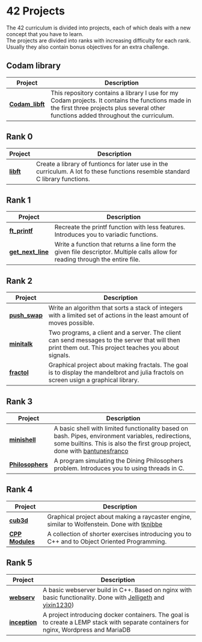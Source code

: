 # 42 Projects  

The 42 curriculum is divided into projects, each of which deals with a new concept that you have to learn.  
The projects are divided into ranks with increasing difficulty for each rank. Usually they also contain bonus objectives for an extra challenge.  

## Codam library

|Project|Description|
|-------|-----------|
|[**Codam_libft**](https://github.com/jmolenaa/Codam_libft)|This repository contains a library I use for my Codam projects. It contains the functions made in the first three projects plus several other functions added throughout the curriculum.|

## Rank 0

|Project|Description|
|-------|-----------|
|[**libft**](https://github.com/jmolenaa/libft)|Create a library of funtioncs for later use in the curriculum. A lot fo these functions resemble standard C library functions.|

## Rank 1

|Project|Description|
|-------|-----------|
|[**ft_printf**](https://github.com/jmolenaa/ft_printf)|Recreate the printf function with less features. Introduces you to variadic functions.|
|[**get_next_line**](https://github.com/jmolenaa/get_next_line)|Write a function that returns a line form the given file descriptor. Multiple calls allow for reading through the entire file.|

## Rank 2

|Project|Description|
|-------|-----------|
|[**push_swap**](https://github.com/jmolenaa/push_swap)|Write an algorithm that sorts a stack of integers with a limited set of actions in the least amount of moves possible.|
|[**minitalk**](https://github.com/jmolenaa/minitalk)|Two programs, a client and a server. The client can send messages to the server that will then print them out. This project teaches you about signals.|
|[**fractol**](https://github.com/jmolenaa/fractol)|Graphical project about making fractals. The goal is to display the mandelbrot and julia fractols on screen usign a graphical library.|


## Rank 3

|Project|Description|
|-------|-----------|
|[**minishell**](https://github.com/bantunesfranco/minishell)|A basic shell with limited functionality based on bash. Pipes, environment variables, redirections, some builtins. This is also the first group project, done with [bantunesfranco](https://github.com/bantunesfranco)|
|[**Philosophers**](https://github.com/jmolenaa/Philosophers)|A program simulating the Dining Philosophers problem. Introduces you to using threads in C.|

## Rank 4

|Project|Description|
|-------|-----------|
|[**cub3d**](https://github.com/tknibbe/cub3d)|Graphical project about making a raycaster engine, similar to Wolfenstein. Done with [tknibbe](https://github.com/tknibbe)|
|[**CPP Modules**](https://github.com/jmolenaa/CPP_Modules)|A collection of shorter exercises introducing you to C++ and to Object Oriented Programming.|

## Rank 5

|Project|Description|
|-------|-----------|
|[**webserv**](https://github.com/jmolenaa/webserv)|A basic webserver build in C++. Based on nginx with basic functionality. Done with [Jelligeth](https://github.com/Jelligeth) and [yixin1230](https://github.com/yixin1230))|
|[**inception**](https://github.com/jmolenaa/inception)|A project introducing docker containers. The goal is to create a LEMP stack with separate containers for nginx, Wordpress and MariaDB|
